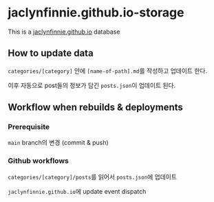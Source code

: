 # jaclynfinnie.github.io-storage

This is a [jaclynfinnie.github.io](https://jaclynfinnie.github.io) database

## How to update data

`categories/[category]` 안에 `[name-of-path].md`를 작성하고 업데이트 한다.

이후 자동으로 post들의 정보가 담긴 `posts.json`이 업데이트 된다.

## Workflow when rebuilds & deployments

### Prerequisite

`main` branch의 변경 (commit & push)

### Github workflows

`categories/[category]/posts`를 읽어서 `posts.json`에 업데이트

`jaclynfinnie.github.io`에 update event dispatch
